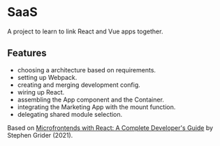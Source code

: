 # SaaS

A project to learn to link React and Vue apps together.

## Features

- choosing a architecture based on requirements.
- setting up Webpack.
- creating and merging development config.
- wiring up React.
- assembling the App component and the Container.
- integrating the Marketing App with the mount function.
- delegating shared module selection.

Based on [Microfrontends with React: A Complete Developer's Guide](https://www.udemy.com/course/microfrontend-course/) by Stephen Grider (2021).
